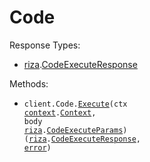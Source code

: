 # Code

Response Types:

- <a href="https://pkg.go.dev/github.com/riza-io/riza-api-go">riza</a>.<a href="https://pkg.go.dev/github.com/riza-io/riza-api-go#CodeExecuteResponse">CodeExecuteResponse</a>

Methods:

- <code title="post /v1/execute">client.Code.<a href="https://pkg.go.dev/github.com/riza-io/riza-api-go#CodeService.Execute">Execute</a>(ctx <a href="https://pkg.go.dev/context">context</a>.<a href="https://pkg.go.dev/context#Context">Context</a>, body <a href="https://pkg.go.dev/github.com/riza-io/riza-api-go">riza</a>.<a href="https://pkg.go.dev/github.com/riza-io/riza-api-go#CodeExecuteParams">CodeExecuteParams</a>) (<a href="https://pkg.go.dev/github.com/riza-io/riza-api-go">riza</a>.<a href="https://pkg.go.dev/github.com/riza-io/riza-api-go#CodeExecuteResponse">CodeExecuteResponse</a>, <a href="https://pkg.go.dev/builtin#error">error</a>)</code>
